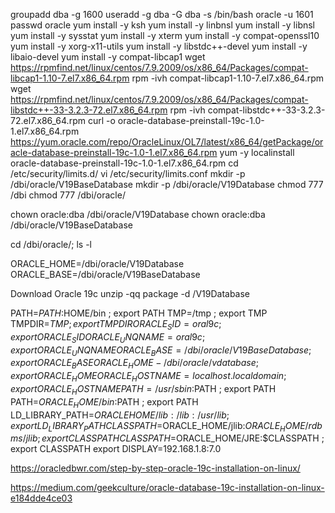 groupadd dba -g 1600
useradd -g dba -G dba -s /bin/bash oracle -u 1601
passwd oracle
yum install -y ksh
yum install -y linbnsl
yum install -y libnsl
yum install -y sysstat
yum install -y xterm
yum install -y compat-openssl10
yum install -y xorg-x11-utils
yum install -y libstdc++-devel
yum install -y libaio-devel
yum install -y compat-libcap1
wget https://rpmfind.net/linux/centos/7.9.2009/os/x86_64/Packages/compat-libcap1-1.10-7.el7.x86_64.rpm
rpm -ivh compat-libcap1-1.10-7.el7.x86_64.rpm
wget https://rpmfind.net/linux/centos/7.9.2009/os/x86_64/Packages/compat-libstdc++-33-3.2.3-72.el7.x86_64.rpm
rpm -ivh compat-libstdc++-33-3.2.3-72.el7.x86_64.rpm
curl -o oracle-database-preinstall-19c-1.0-1.el7.x86_64.rpm https://yum.oracle.com/repo/OracleLinux/OL7/latest/x86_64/getPackage/oracle-database-preinstall-19c-1.0-1.el7.x86_64.rpm
yum -y localinstall oracle-database-preinstall-19c-1.0-1.el7.x86_64.rpm
cd /etc/security/limits.d/
vi /etc/security/limits.conf
mkdir -p /dbi/oracle/V19BaseDatabase
mkdir -p /dbi/oracle/V19Database
chmod 777 /dbi
chmod 777 /dbi/oracle/

chown oracle:dba /dbi/oracle/V19Database
chown oracle:dba /dbi/oracle/V19BaseDatabase

cd /dbi/oracle/; ls -l

ORACLE_HOME=/dbi/oracle/V19Database
ORACLE_BASE=/dbi/oracle/V19BaseDatabase

Download Oracle 19c
unzip -qq package -d /V19Database

PATH=$PATH:$HOME/bin                                    ; export PATH
TMP=/tmp                                                ; export TMP
TMPDIR=$TMP                                             ; export TMPDIR
ORACLE_SID=oral9c                                       ; export ORACLE_SID
ORACLE_UNQNAME=oral9c                                   ; export ORACLE_UNQNAME
ORACLE_BASE=/dbi/oracle/V19BaseDatabase                 ; export ORACLE_BASE        
ORACLE_HOME-/dbi/oracle/vdatabase                       ; export ORACLE_HOME
ORACLE_HOSTNAME=localhost.localdomain                             ; export ORACLE_HOSTNAME
PATH=/usr/sbin:$PATH                                   ; export PATH
PATH=$ORACLE_HOME/bin:$PATH                           ; export PATH
LD_LIBRARY_PATH=$ORACLE HOME/lib:/lib:/usr/lib         ; export LD_LIBRARY_PATH
CLASSPATH=$ORACLE_HOME/jlib:$ORACLE_HOME/rdbms/jlib     ; export CLASSPATH
CLASSPATH=$ORACLE_HOME/JRE:$CLASSPATH                  ; export CLASSPATH
export DISPLAY=192.168.1.8:7.0


https://oracledbwr.com/step-by-step-oracle-19c-installation-on-linux/

https://medium.com/geekculture/oracle-database-19c-installation-on-linux-e184dde4ce03
